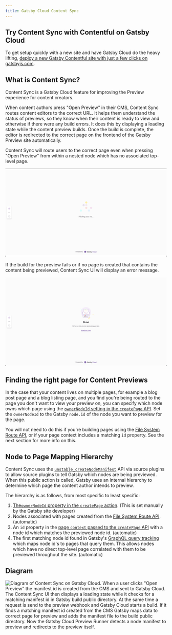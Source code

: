 ```yaml
---
title: Gatsby Cloud Content Sync
---
```


## Try Content Sync with Contentful on Gatsby Cloud

To get setup quickly with a new site and have Gatsby Cloud do the heavy lifting, [deploy a new Gatsby Contentful site with just a few clicks on gatsbyjs.com](https://www.gatsbyjs.com/dashboard/deploynow?url=https://github.com/contentful/starter-gatsby-blog).

## What is Content Sync?

Content Sync is a Gatsby Cloud feature for improving the Preview experience for content creators.

When content authors press "Open Preview" in their CMS, Content Sync routes content editors to the correct URL. It helps them understand the status of previews, so they know when their content is ready to view and otherwise if there were any build errors. It does this by displaying a loading state while the content preview builds. Once the build is complete, the editor is redirected to the correct page on the frontend of the Gatsby Preview site automatically.

Content Sync will route users to the correct page even when pressing "Open Preview" from within a nested node which has no associated top-level page.

![Screenshot of Gatsbyjs.com Content Sync UI loading state. On the very left vertically centered is a widget with three icons: Gatsby Icon, a Link Icon, and an Information Icon. In the center of the screen a loading indicator says "Polishing your site".](../images/content-sync-loading.png)

If the build for the preview fails or if no page is created that contains the content being previewed, Content Sync UI will display an error message.

![Screenshot of Gatsbyjs.com Content Sync UI error state. Now the center of the screen says "Oh no! We've run into an error previewing your site". You can click a "View Error Logs" link below that text.](../images/content-sync-error.png)

## Finding the right page for Content Previews

In the case that your content lives on multiple pages, for example a blog post page and a blog listing page, and you find you're being routed to the page you don't want to view your preview on, you can specify which node owns which page using the [`ownerNodeId` setting in the `createPage` API][createpage]. Set the `ownerNodeId` to the Gatsby `node.id` of the node you want to preview for the page.

You will not need to do this if you're building pages using the [File System Route API][fsroutesapi], or if your page context includes a matching `id` property. See the next section for more info on this.

## Node to Page Mapping Hierarchy

Content Sync uses the [`unstable_createNodeManifest`][createnodemanifest] API via source plugins to allow source plugins to tell Gatsby which nodes are being previewed. When this public action is called, Gatsby uses an internal hierarchy to determine which page the content author intends to preview.

The hierarchy is as follows, from most specific to least specific:

1. [The`ownerNodeId` property in the `createPage` action][createpage]. (This is set manually by the Gatsby site developer)
2. Nodes associated with pages created from the [File System Route API][fsroutesapi]. (automatic)
3. An `id` property in the [page `context` passed to the `createPage` API][createpage] with a node id which matches the previewed node id. (automatic)
4. The first matching node id found in Gatsby's [GraphQL query tracking][querytracking] which maps node id's to pages that query them. This allows nodes which have no direct top-level page correlated with them to be previewed throughout the site. (automatic)

## Diagram

![Diagram of Content Sync on Gatsby Cloud. When a user clicks "Open Preview" the manifest id is created from the CMS and sent to Gatsby Cloud. The Content Sync UI then displays a loading state while it checks for a matching manifest id in Gatsby build public directory. At the same time a request is send to the preview webhook and Gatsby Cloud starts a build. If it finds a matching manifest id created from the CMS Gatsby maps data to correct page for preview and adds the manifest file to the build public directory. Now the Gatsby Cloud Preview Runner detects a node manifest to preview and redirects to the preview itself.](../images/content-sync-diagram.png)

[createnodemanifest]: https://www.gatsbyjs.com/docs/reference/config-files/actions/#unstable_createNodeManifest
[createpage]: https://www.gatsbyjs.com/docs/reference/config-files/actions/#createPage
[querytracking]: https://www.gatsbyjs.com/docs/page-node-dependencies/
[fsroutesapi]: https://www.gatsbyjs.com/docs/reference/routing/file-system-route-api/
